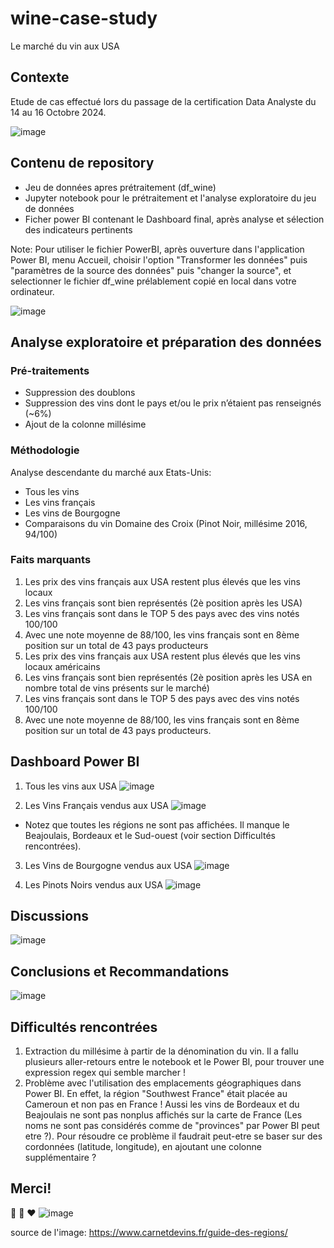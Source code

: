 # wine-case-study
Le marché du vin aux USA

## Contexte
Etude de cas effectué lors du passage de la certification Data Analyste du 14 au 16 Octobre 2024.

![image](https://github.com/user-attachments/assets/5f0543da-4117-43f3-9159-a36140ce443f)

## Contenu de repository
* Jeu de données apres prétraitement (df_wine)
* Jupyter notebook pour le prétraitement et l'analyse exploratoire du jeu de données
* Ficher power BI contenant le Dashboard final, après analyse et sélection des indicateurs pertinents

Note: Pour utiliser le fichier PowerBI, après ouverture dans l'application Power BI, menu Accueil, choisir l'option "Transformer les données" puis "paramètres de la source des données" puis "changer la source", et selectionner le fichier df_wine prélablement copié en local dans votre ordinateur.

![image](https://github.com/user-attachments/assets/fd74b950-f7a4-4fc7-93da-1f3baa2e3459)

## Analyse exploratoire et préparation des données
### Pré-traitements
* Suppression des doublons
* Suppression des vins dont le pays et/ou le prix n’étaient pas renseignés (~6%)
* Ajout de la colonne millésime
### Méthodologie
Analyse descendante du marché aux Etats-Unis: 
* Tous les vins 
* Les vins français
* Les vins de Bourgogne 
* Comparaisons du vin Domaine des Croix (Pinot Noir, millésime 2016, 94/100)

### Faits marquants
1. Les prix des vins français aux USA restent plus élevés que les vins locaux
2. Les vins français sont bien représentés (2è position après les USA)
3. Les vins français sont dans le TOP 5 des pays avec des vins notés 100/100
4. Avec une note moyenne de 88/100, les vins français sont en 8ème position sur un total de 43 pays producteurs
5. Les prix des vins français aux USA restent plus élevés que les vins locaux américains
6. Les vins français sont bien représentés (2è position après les USA en nombre total de vins présents sur le marché)
7. Les vins français sont dans le TOP 5 des pays avec des vins notés 100/100
8. Avec une note moyenne de 88/100, les vins français sont en 8ème position sur un total de 43 pays producteurs.

## Dashboard Power BI
1. Tous les vins aux USA
![image](https://github.com/user-attachments/assets/b8025fa6-4383-40bd-b4a9-02706b2bfc7b)

2. Les Vins Français vendus aux USA
![image](https://github.com/user-attachments/assets/07f0f7b4-4a39-44a9-a95e-fd32f77a05d4)

* Notez que toutes les régions ne sont pas affichées. Il manque le Beajoulais, Bordeaux et le Sud-ouest (voir section Difficultés rencontrées).
  
3. Les Vins de Bourgogne vendus aux USA
![image](https://github.com/user-attachments/assets/ff3f8f46-7e9d-44d6-bdb6-63867d205ff7)

4. Les Pinots Noirs vendus aux USA
![image](https://github.com/user-attachments/assets/65594c0d-416a-4790-ba40-a0c85b8623b1)

## Discussions
![image](https://github.com/user-attachments/assets/6caeb550-dd51-42b9-b4c0-ead51f72eb3d)

## Conclusions et Recommandations
![image](https://github.com/user-attachments/assets/6ba5cab2-561a-4ae2-93d8-a33f7650d5e7)

## Difficultés rencontrées
1. Extraction du millésime à partir de la dénomination du vin. Il a fallu plusieurs aller-retours entre le notebook et le Power BI, pour trouver une expression regex qui semble marcher !
2. Problème avec l'utilisation des emplacements géographiques dans Power BI. En effet, la région "Southwest France" était placée au Cameroun et non pas en France ! Aussi les vins de Bordeaux et du Beajoulais ne sont pas nonplus affichés sur la carte de France (Les noms ne sont pas considérés comme de "provinces" par Power BI peut etre ?). Pour résoudre ce problème il faudrait peut-etre se baser sur des cordonnées (latitude, longitude), en ajoutant une colonne supplémentaire ?

## Merci!
:wine_glass:
:purple_heart:
:heart:
![image](https://github.com/user-attachments/assets/9960eda5-a7ed-4a92-9bd7-2e9bccef6a12)

source de l'image: https://www.carnetdevins.fr/guide-des-regions/





  
